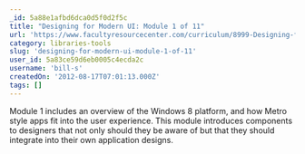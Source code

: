```yaml
---
_id: 5a88e1afbd6dca0d5f0d2f5c
title: "Designing for Modern UI: Module 1 of 11"
url: 'https://www.facultyresourcecenter.com/curriculum/8999-Designing-for-Modern-UI-Module-1.aspx?c1=en-us&c2=0'
category: libraries-tools
slug: 'designing-for-modern-ui-module-1-of-11'
user_id: 5a83ce59d6eb0005c4ecda2c
username: 'bill-s'
createdOn: '2012-08-17T07:01:13.000Z'
tags: []
---
```


Module 1 includes an overview of the Windows 8 platform, and how Metro style apps fit into the user experience. This module introduces components to designers that not only should they be aware of but that they should integrate into their own application designs.
